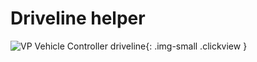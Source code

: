 # Driveline helper

![VP Vehicle Controller driveline](/img/blocks/vpp-driveline-inspector.png){: .img-small .clickview }
